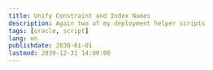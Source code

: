 ```yaml
---
title: Unify Constraint and Index Names
description: Again two of my deployment helper scripts
tags: [oracle, script]
lang: en
publishdate: 2030-01-01
lastmod: 2030-12-31 14:00:00
---
```


